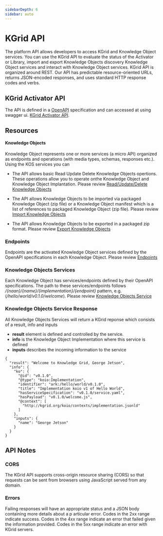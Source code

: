 ```yaml
---
sidebarDepth: 6
sidebar: auto
---
```


# KGrid API

The platform API allows developers to access KGrid and Knowledge Object services.
You can use the KGrid API to evaluate the status of the Activator or Library, import and export Knowledge Objects
discovery Knowledge Object services and interact with Knowledge Object services.
KGrid API is organized around REST. Our API has predictable resource-oriented URLs,
returns JSON-encoded responses, and uses standard HTTP response codes and verbs.


## KGrid Activator API
The API is defined in a [OpenAPI](https://github.com/OAI/OpenAPI-Specification) specification and can accessed at using swagger ui.
[KGrid Activator API](/guides/swagger).


## Resources

#### Knowledge Objects
Knowledge Object represents one or more services (a micro API) organized as endpoints
and operations (with media types, schemas, responses etc.).  Using the KOS services you can

- The API allows basic Read Update Delete Knowledge Objects opertions.  These
operations allow you to operate onthe Knowledge Object and Knowledge Object Implantation.
Please review <a href="/guides/swagger/#/Knowledge%20Object%20Read%2FUpdate%2FDelete" target="_blank">Read/Update/Delete Knowledge Objects</a>

- The API allows Knowledge Objects to be imported via packaged Knowledge Object (zip file) or a
Knowledge Object manifest which is a list of references to packaged Knowledge Object (zip file).
Please review <a href="/guides/swagger/#/KGrid%20Activator%20Server" target="_blank">Import Knowledge Objects</a>

- The API allows Knowledge Objects to be exported in a packaged zip format.
Please review <a href="/guides/swagger/#/Knowledge%20Object%20Export" target="_blank" >Export Knowledge Objects</a>


### Endpoints
Endpoints are the activated Knowledge Object services defined by the OpenAPI
specifications in each Knowledge Object.  Please review <a href="/guides/swagger/#/Knowledge%20Object%20Endpoint" target="_blank" >Endpoints</a>

### Knowledge Objects Services
Each Knowledge Object has services/endpoints defined by their OpenAPI specifications. The path
to these services/endpoints follows _/{naan}/{name}/{implementation}/{endpoint}_ pattern, e.g. (_/hello/world/v0.1.0/welcome_).
Please review <a href="/guides/swagger/#/Knowledge%20Object%20Endpoint/serverendpoint" target="_blank" >Knowledge Objects Service</a>

### Knowledge Objects Service Response
All Knowledge Objects Services will return a KGrid reponse which consists of
a result, info and inputs

- **result** element is defined and controlled by the service.
- **info** is the Knowledge Object Implementation where this service is defined
- **inputs** describes the incoming information to the service


```
{
  "result": "Welcome to Knowledge Grid, George Jetson",
  "info": {
    "ko": {
      "@id": "v0.1.0",
      "@type": "koio:Implementation",
      "identifier": "ark:/hello/world/v0.1.0",
      "title": "Implementation koio v1 of Hello World",
      "hasServiceSpecification": "v0.1.0/service.yaml",
      "hasPayload": "v0.1.0/welcome.js",
      "@context": [
        "http://kgrid.org/koio/contexts/implementation.jsonld"
      ]
    },
    "inputs": {
      "name": "George Jetson"
    }
  }
}

```

## API Notes

### CORS
The KGrid API supports cross-origin resource sharing (CORS) so that requests can be sent from browsers
using JavaScript served from any domain.

### Errors
Failing responses will have an appropriate status and a JSON body containing more details about a p
articular error. Codes in the 2xx range indicate success. Codes in the 4xx range indicate
an error that failed given the information provided. Codes in the 5xx range indicate an error with KGrid servers.

